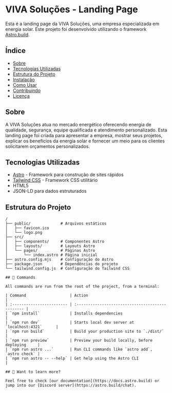 # VIVA Soluções - Landing Page

Esta é a landing page da VIVA Soluções, uma empresa especializada em energia solar. Este projeto foi desenvolvido utilizando o framework [Astro.build](https://astro.build/).

## Índice

- [Sobre](#sobre)
- [Tecnologias Utilizadas](#tecnologias-utilizadas)
- [Estrutura do Projeto](#estrutura-do-projeto)
- [Instalação](#instalação)
- [Como Usar](#como-usar)
- [Contribuindo](#contribuindo)
- [Licença](#licença)

## Sobre

A VIVA Soluções atua no mercado energético oferecendo energia de qualidade, segurança, equipe qualificada e atendimento personalizado. Esta landing page foi criada para apresentar a empresa, mostrar seus projetos, explicar os benefícios da energia solar e fornecer um meio para os clientes solicitarem orçamentos personalizados.

## Tecnologias Utilizadas

- [Astro](https://astro.build/) - Framework para construção de sites rápidos
- [Tailwind CSS](https://tailwindcss.com/) - Framework CSS utilitário
- HTML5
- JSON-LD para dados estruturados

## Estrutura do Projeto

```plaintext
/
├── public/             # Arquivos estáticos
│   ├── favicon.ico
│   └── logo.png
├── src/
│   ├── components/     # Componentes Astro
│   ├── layouts/        # Layouts Astro
│   └── pages/          # Páginas Astro
│       └── index.astro # Página inicial
├── astro.config.mjs    # Configuração do Astro
├── package.json        # Dependências do projeto
└── tailwind.config.js  # Configuração do Tailwind CSS

## 🧞 Commands

All commands are run from the root of the project, from a terminal:

| Command                   | Action                                           |
| :------------------------ | :----------------------------------------------- |
| `npm install`             | Installs dependencies                            |
| `npm run dev`             | Starts local dev server at `localhost:4321`      |
| `npm run build`           | Build your production site to `./dist/`          |
| `npm run preview`         | Preview your build locally, before deploying     |
| `npm run astro ...`       | Run CLI commands like `astro add`, `astro check` |
| `npm run astro -- --help` | Get help using the Astro CLI                     |

## 👀 Want to learn more?

Feel free to check [our documentation](https://docs.astro.build) or jump into our [Discord server](https://astro.build/chat).
```

